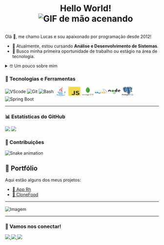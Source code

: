 <!-- Título -->
<div id="user-content-toc">
  <ul align="center">
    <summary><h1 style="display: inline-block">Hello World! <img width="40" alt="GIF de mão acenando" src="https://media.tenor.com/SNL9_xhZl9oAAAAi/waving-hand-joypixels.gif"> </h1></summary>
  </ul>
</div>

<!-- Apresentação -->
<p>
  Olá 👋, me chamo Lucas e sou apaixonado por programação desde 2012!
  
  - 🌱 Atualmente, estou cursando **Análise e Desenvolvimento de Sistemas**.  
  - 🔭 Busco minha primeira oportunidade de trabalho ou estágio na área de tecnologia.  
</p>

<!-- Dropdown: Sobre Mim -->
<details>
  <summary>🤓 Um pouco sobre mim</summary>

  - 💬 Tenho 27 anos e moro no Espírito Santo. No momento, estou aprofundando meus estudos em **Java com Spring Boot e SQL**.  
  - Minha curiosidade pela programação começou aos 10 anos, quando tive meu primeiro contato com um computador e descobri o Prompt de Comando. 🖥️  
  - Fascinado com essa descoberta, comecei a explorar fóruns online e me deparei com o universo das linhas de comando.  
  - Durante o Ensino Médio, fiz um curso técnico voltado para **manutenção e programação**, formando-me em 2014. Agora, estou retomando minha jornada na área de tecnologia.  

  ⚡ **Hobbies:** Ultimamente, gosto de assistir longplays, ler e jogar! Acredito que nossos interesses pessoais contribuem para uma percepção mais refinada das coisas e ajudam na resolução de problemas. 😃  
</details>

<!-- Skills: Ferramentas & Tecnologias -->
<h3>🚀 Tecnologias e Ferramentas</h3>
<p align="left">
  <img align="center" alt="VScode" height="30" width="40" src="https://cdn.jsdelivr.net/gh/devicons/devicon/icons/vscode/vscode-original.svg">
  <img align="center" alt="Git" height="30" width="40" src="https://cdn.jsdelivr.net/gh/devicons/devicon/icons/git/git-original.svg">
  <img align="center" alt="Bash" height="30" width="40" src="https://cdn.jsdelivr.net/gh/devicons/devicon/icons/bash/bash-original.svg">
  <img align="center" alt="Java" height="30" width="40" src="https://raw.githubusercontent.com/devicons/devicon/master/icons/java/java-original.svg">
  <img align="center" alt="JavaScript" height="30" width="40" src="https://raw.githubusercontent.com/devicons/devicon/master/icons/javascript/javascript-original.svg">
  <img align="center" alt="MongoDB" height="30" width="40" src="https://raw.githubusercontent.com/devicons/devicon/master/icons/mongodb/mongodb-original-wordmark.svg">
  <img align="center" alt="MySQL" height="30" width="40" src="https://raw.githubusercontent.com/devicons/devicon/master/icons/mysql/mysql-original-wordmark.svg">
  <img align="center" alt="Node.js" height="30" width="40" src="https://raw.githubusercontent.com/devicons/devicon/master/icons/nodejs/nodejs-original-wordmark.svg">
  <img align="center" alt="PostgreSQL" height="30" width="40" src="https://raw.githubusercontent.com/devicons/devicon/master/icons/postgresql/postgresql-original-wordmark.svg">
  <img align="center" alt="Spring Boot" height="30" width="40" src="https://www.vectorlogo.zone/logos/springio/springio-icon.svg">
</p>

---

<!-- GitHub Stats -->
<h3>📊 Estatísticas do GitHub</h3>
<p align="left">
  <img src="https://github-readme-stats.vercel.app/api?username=Aipalit&hide=contribs,issues&icons=true&theme=dark" />
  <img src="https://github-readme-stats.vercel.app/api/top-langs/?username=Aipalit&layout=compact&hide=shell&theme=dark" />
  
  
</p>

### 🐍 Contribuições

![Snake animation](https://github.com/Aipalit/Aipalit/blob/output/github-contribution-grid-snake.svg)


  


<!-- Portfolio -->
## 💼 Portfólio  
Aqui estão alguns dos meus projetos:  
- [📝 App Rh](https://github.com/Aipalit/AppRH)  
- [🛵 CloneFood](https://github.com/Aipalit/CloneFood)  
  

---

<!-- GIF -->
<p align="left">
  <img align="center" src="https://github.com/VariableBee/VariableBee/assets/77739311/4e9f41af-6b57-49a7-b15a-74322e96b4d7" alt="Imagem">
</p>

---

<!-- Redes Sociais -->
<h3>📢 Vamos nos conectar!</h3>
<p align="left">
  <a href="https://www.instagram.com/lucaixgomes/" target="_blank">
    <img src="https://img.shields.io/badge/Instagram-E4405F?style=for-the-badge&logo=instagram&logoColor=white" />
  </a>
  <a href="https://www.linkedin.com/in/lucas-gomes-1a041415b/" target="_blank">
    <img src="https://img.shields.io/badge/LinkedIn-0077B5?style=for-the-badge&logo=linkedin&logoColor=white" />
  </a>
  <a href="mailto:lucas.gomes.souza1997@gmail.com">
    <img src="https://img.shields.io/badge/Gmail-D14836?style=for-the-badge&logo=gmail&logoColor=white" />
  </a>
</p>
